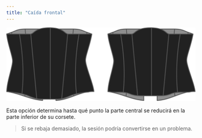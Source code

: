 ```yaml
---
title: "Caída frontal"
---
```


![La opción de gota frontal en la Catedral](./frontdrop.svg)

Esta opción determina hasta qué punto la parte central se reducirá en la parte inferior de su corsete.

> Si se rebaja demasiado, la sesión podría convertirse en un problema.




